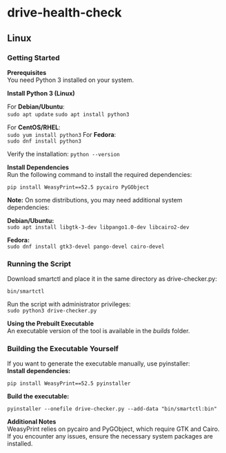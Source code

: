 # drive-health-check
<h2>Linux</h2>
<h3>Getting Started</h3>
<b>Prerequisites</b><br/>
You need Python 3 installed on your system.<br/>

<b>Install Python 3 (Linux)</b>

For <b>Debian/Ubuntu</b>:<br/>
```sudo apt update```
```sudo apt install python3```

For <b>CentOS/RHEL</b>:<br/>
```sudo yum install python3```
For <b>Fedora</b>:<br/>
```sudo dnf install python3```
<br/>

Verify the installation:
```python --version```


<b>Install Dependencies</b><br/>
Run the following command to install the required dependencies:<br/>

```pip install WeasyPrint==52.5 pycairo PyGObject```
<br/>

<b>Note:</b> On some distributions, you may need additional system dependencies:<br/>

<b>Debian/Ubuntu:</b><br/>
```sudo apt install libgtk-3-dev libpango1.0-dev libcairo2-dev```
<br/>

<b>Fedora:</b><br/>
```sudo dnf install gtk3-devel pango-devel cairo-devel```
<br/>


<h3>Running the Script</h3>
Download smartctl and place it in the same directory as drive-checker.py:<br/>

```bin/smartctl```

Run the script with administrator privileges:<br/>
```sudo python3 drive-checker.py```
<br/>

<b>Using the Prebuilt Executable</b><br/>
An executable version of the tool is available in the <i>builds</i> folder.<br/>

<h3>Building the Executable Yourself</h3>
If you want to generate the executable manually, use pyinstaller:
<br/>
<b>Install dependencies:</b><br/>

```pip install WeasyPrint==52.5 pyinstaller```
<br/>

<b>Build the executable:</b><br/>

```pyinstaller --onefile drive-checker.py --add-data "bin/smartctl:bin"```
<br/>

<b>Additional Notes</b><br/>
WeasyPrint relies on pycairo and PyGObject, which require GTK and Cairo.<br/>
If you encounter any issues, ensure the necessary system packages are installed.<br/>